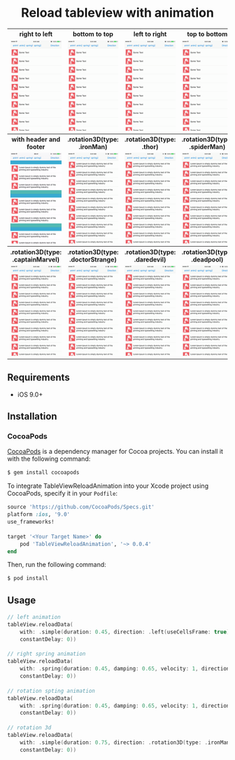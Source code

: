 <h1 align="center">Reload tableview with animation</h1>

<table>
<tr>
<th>right to left</th>
<th>bottom to top</th>
<th>left to right</th>
<th>top to bottom</th>
</tr>
<tr>
<td><img src="gifs/left.gif"/></td>
<td><img src="gifs/top.gif"/></td>
<td><img src="gifs/right.gif"/></td>
<td><img src="gifs/bottom.gif"/></td>
</tr>
<tr>
<th>with header and footer</th>
<th>.rotation3D(type: .ironMan)</th>
<th>.rotation3D(type: .thor)</th>
<th>.rotation3D(type: .spiderMan)</th>
</tr>
<tr>
<td><img src="gifs/headerFooter.gif"/></td>
<td><img src="gifs/ironMan.gif"/></td>
<td><img src="gifs/thor.gif"/></td>
<td><img src="gifs/spiderMan.gif"/></td>
<tr>
<th>.rotation3D(type: .captainMarvel)</th>
<th>.rotation3D(type: .doctorStrange)</th>
<th>.rotation3D(type: .daredevil)</th>
<th>.rotation3D(type: .deadpool)</th>
</tr>
<tr>
<td><img src="gifs/capitanMarvel.gif"/></td>
<td><img src="gifs/doctorStrange.gif"/></td>
<td><img src="gifs/daredevil.gif"/></td>
<td><img src="gifs/deadpool.gif"/></td>
</tr>
</table>

## Requirements

- iOS 9.0+

## Installation

### CocoaPods

[CocoaPods](http://cocoapods.org) is a dependency manager for Cocoa projects. You can install it with the following command:

```bash
$ gem install cocoapods
```

To integrate TableViewReloadAnimation into your Xcode project using CocoaPods, specify it in your `Podfile`:

```ruby
source 'https://github.com/CocoaPods/Specs.git'
platform :ios, '9.0'
use_frameworks!

target '<Your Target Name>' do
    pod 'TableViewReloadAnimation', '~> 0.0.4'
end
```

Then, run the following command:

```bash
$ pod install
```

## Usage

```swift
// left animation
tableView.reloadData(
    with: .simple(duration: 0.45, direction: .left(useCellsFrame: true),
    constantDelay: 0))

// right spring animation
tableView.reloadData(
    with: .spring(duration: 0.45, damping: 0.65, velocity: 1, direction: .right(useCellsFrame: false),
    constantDelay: 0))

// rotation spting animation
tableView.reloadData(
    with: .spring(duration: 0.45, damping: 0.65, velocity: 1, direction: .rotation(angle: Double.pi / 2),
    constantDelay: 0))

// rotation 3d
tableView.reloadData(
    with: .simple(duration: 0.75, direction: .rotation3D(type: .ironMan),
    constantDelay: 0))
```
